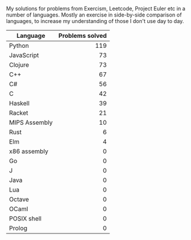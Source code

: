 
My solutions for problems from Exercism, Leetcode, Project Euler etc in a
number of languages. Mostly an exercise in side-by-side comparison of languages,
to increase my understanding of those I don't use day to day.

| Language | Problems solved |
| --- | --: |
| Python | 119 |
| JavaScript | 73 |
| Clojure | 73 |
| C++ | 67 |
| C# | 56 |
| C | 42 |
| Haskell | 39 |
| Racket | 21 |
| MIPS Assembly | 10 |
| Rust | 6 |
| Elm | 4 |
| x86 assembly | 0 |
| Go | 0 |
| J | 0 |
| Java | 0 |
| Lua | 0 |
| Octave | 0 |
| OCaml | 0 |
| POSIX shell | 0 |
| Prolog | 0 |

